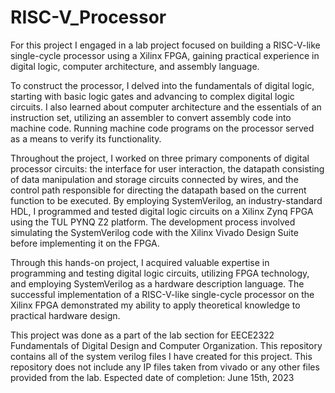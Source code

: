 # RISC-V_Processor

For this project I engaged in a lab project focused on building a RISC-V-like single-cycle processor using a Xilinx FPGA, gaining practical experience in digital logic, computer architecture, and assembly language. 

To construct the processor, I delved into the fundamentals of digital logic, starting with basic logic gates and advancing to complex digital logic circuits. I also learned about computer architecture and the essentials of an instruction set, utilizing an assembler to convert assembly code into machine code. Running machine code programs on the processor served as a means to verify its functionality.

Throughout the project, I worked on three primary components of digital processor circuits: the interface for user interaction, the datapath consisting of data manipulation and storage circuits connected by wires, and the control path responsible for directing the datapath based on the current function to be executed. By employing SystemVerilog, an industry-standard HDL, I programmed and tested digital logic circuits on a Xilinx Zynq FPGA using the TUL PYNQ Z2 platform. The development process involved simulating the SystemVerilog code with the Xilinx Vivado Design Suite before implementing it on the FPGA.

Through this hands-on project, I acquired valuable expertise in programming and testing digital logic circuits, utilizing FPGA technology, and employing SystemVerilog as a hardware description language. The successful implementation of a RISC-V-like single-cycle processor on the Xilinx FPGA demonstrated my ability to apply theoretical knowledge to practical hardware design.

This project was done as a part of the lab section for EECE2322 Fundamentals of Digital Design and Computer Organization. 
This repository contains all of the system verilog files I have created for this project. This repository does not include any IP files taken from vivado or any other files provided from the lab. 
Espected date of completion: June 15th, 2023
